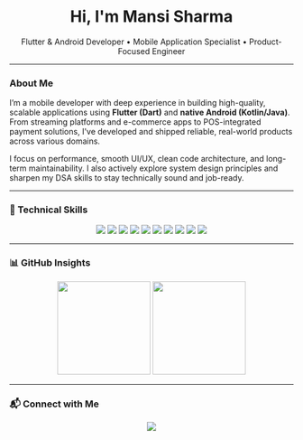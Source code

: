 <h1 align="center">Hi, I'm Mansi Sharma</h1>

<p align="center">
  Flutter & Android Developer &bull; Mobile Application Specialist &bull; Product-Focused Engineer
</p>

---

### About Me

I’m a mobile developer with deep experience in building high-quality, scalable applications using **Flutter (Dart)** and **native Android (Kotlin/Java)**.  
From streaming platforms and e-commerce apps to POS-integrated payment solutions, I've developed and shipped reliable, real-world products across various domains.

I focus on performance, smooth UI/UX, clean code architecture, and long-term maintainability. I also actively explore system design principles and sharpen my DSA skills to stay technically sound and job-ready.

---

### 🔧 Technical Skills

<p align="center">
  <img src="https://img.shields.io/badge/Flutter-02569B?style=for-the-badge&logo=flutter&logoColor=white" />
  <img src="https://img.shields.io/badge/Dart-0175C2?style=for-the-badge&logo=dart&logoColor=white" />
  <img src="https://img.shields.io/badge/Kotlin-7F52FF?style=for-the-badge&logo=kotlin&logoColor=white" />
  <img src="https://img.shields.io/badge/Java-ED8B00?style=for-the-badge&logo=java&logoColor=white" />
  <img src="https://img.shields.io/badge/Firebase-FFCA28?style=for-the-badge&logo=firebase&logoColor=black" />
  <img src="https://img.shields.io/badge/Android%20Studio-3DDC84?style=for-the-badge&logo=android-studio&logoColor=white" />
  <img src="https://img.shields.io/badge/API%20Integration-007ACC?style=for-the-badge&logo=azure-devops&logoColor=white" />
  <img src="https://img.shields.io/badge/POS%20(Fiserv%2FPAX)-444444?style=for-the-badge" />
  <img src="https://img.shields.io/badge/Git-F05032?style=for-the-badge&logo=git&logoColor=white" />
  <img src="https://img.shields.io/badge/Figma-F24E1E?style=for-the-badge&logo=figma&logoColor=white" />
</p>

---

### 📊 GitHub Insights

<p align="center">
  <img src="https://github-readme-stats.vercel.app/api?username=mansi-dev&show_icons=true&theme=tokyonight&hide_border=true" height="165" />
  <img src="https://github-readme-stats.vercel.app/api/top-langs/?username=mansi-dev&layout=compact&theme=tokyonight&hide_border=true" height="165" />
</p>

---

### 📬 Connect with Me

<p align="center">
  <a href="https://www.linkedin.com/in/mansi-sharma-a565551b8/">
    <img src="https://img.shields.io/badge/LinkedIn-Mansi%20Sharma-blue?style=for-the-badge&logo=linkedin">
  </a>
</p>
